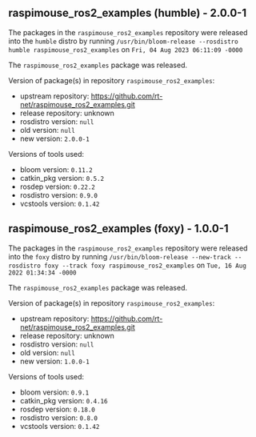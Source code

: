 ## raspimouse_ros2_examples (humble) - 2.0.0-1

The packages in the `raspimouse_ros2_examples` repository were released into the `humble` distro by running `/usr/bin/bloom-release --rosdistro humble raspimouse_ros2_examples` on `Fri, 04 Aug 2023 06:11:09 -0000`

The `raspimouse_ros2_examples` package was released.

Version of package(s) in repository `raspimouse_ros2_examples`:

- upstream repository: https://github.com/rt-net/raspimouse_ros2_examples.git
- release repository: unknown
- rosdistro version: `null`
- old version: `null`
- new version: `2.0.0-1`

Versions of tools used:

- bloom version: `0.11.2`
- catkin_pkg version: `0.5.2`
- rosdep version: `0.22.2`
- rosdistro version: `0.9.0`
- vcstools version: `0.1.42`


## raspimouse_ros2_examples (foxy) - 1.0.0-1

The packages in the `raspimouse_ros2_examples` repository were released into the `foxy` distro by running `/usr/bin/bloom-release --new-track --rosdistro foxy --track foxy raspimouse_ros2_examples` on `Tue, 16 Aug 2022 01:34:34 -0000`

The `raspimouse_ros2_examples` package was released.

Version of package(s) in repository `raspimouse_ros2_examples`:

- upstream repository: https://github.com/rt-net/raspimouse_ros2_examples.git
- release repository: unknown
- rosdistro version: `null`
- old version: `null`
- new version: `1.0.0-1`

Versions of tools used:

- bloom version: `0.9.1`
- catkin_pkg version: `0.4.16`
- rosdep version: `0.18.0`
- rosdistro version: `0.8.0`
- vcstools version: `0.1.42`


